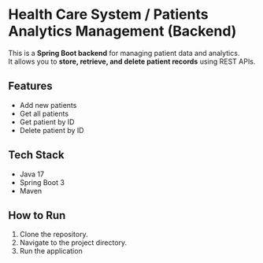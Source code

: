 # Health Care System / Patients Analytics Management (Backend)

This is a **Spring Boot backend** for managing patient data and analytics.  
It allows you to **store, retrieve, and delete patient records** using REST APIs.

## Features
- Add new patients
- Get all patients
- Get patient by ID
- Delete patient by ID

## Tech Stack
- Java 17
- Spring Boot 3
- Maven

## How to Run
1. Clone the repository.
2. Navigate to the project directory.
3. Run the application
